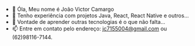 - 👋 Óla, Meu nome é João Victor Camargo
- 👀 Tenho experiência com projetos Java, React, React Native e outros...
- 🌱 Vontade de aprender outras tecnologias é o que não falta...
- 📫 Entre em contato pelo endereço: jc7155004@gmail.com ou (62)98116-7144.

<!---
joaovictorcamargo/joaovictorcamargo is a ✨ special ✨ repository because its `README.md` (this file) appears on your GitHub profile.
You can click the Preview link to take a look at your changes.
--->
